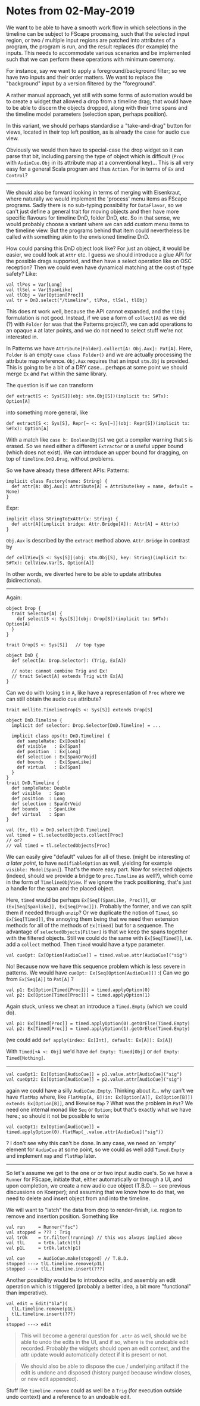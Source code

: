 # Notes from 02-May-2019

We want to be able to have a smooth work flow in which selections in the timeline can be
subject to FScape processing, such that the selected input region, or two / multiple input
regions are patched into attributes of a program, the program is run, and the result
replaces (for example) the inputs. This needs to accommodate various scenarios and be
implemented such that we can perform these operations with minimum ceremony.

For instance, say we want to apply a foreground/background filter; so we have two inputs
and their order matters. We want to replace the "background" input by a version filtered
by the "foreground".

A rather manual approach, yet still with some forms of automation would be to create
a widget that allowed a drop from a timeline drag; that would have to be able to discern
the objects dropped, along with their time spans and the timeline model parameters
(selection span, perhaps position).

In this variant, we should perhaps standardise a "take-and-drag" button for views,
located in their top left position, as is already the case for audio cue view.

Obviously we would then have to special-case the drop widget so it can parse that bit,
including parsing the type of object which is difficult (`Proc` with `AudioCue.Obj`
in its attribute map at a conventional key)... This is all very easy for a general Scala
program and thus `Action`. For in terms of `Ex` and `Control`?

------

We should also be forward looking in terms of merging with Eisenkraut, where naturally
we would implement the 'process' menu items as FScape programs. Sadly there is no 
sub-typing possibility for `DataFlavor`, so we can't just define a general trait for
moving objects and then have more specific flavours for timeline DnD, folder DnD, etc.
So in that sense, we would probably choose a variant where we can add custom menu items
to the timeline view. But the programs behind that item could nevertheless be called
with something akin to the envisioned timeline DnD.

How could parsing this DnD object look like? For just an object, it would be easier,
we could look at `Attr` etc. I guess we should introduce a glue API for the possible
drags supported, and then have a select operation like on OSC reception? Then we could
even have dynamical matching at the cost of type safety? Like:

```
val tlPos = Var[Long]
val tlSel = Var[SpanLike]
val tlObj = Var[Option[Proc]]
val tr = DnD.select("/timeline", tlPos, tlSel, tlObj)
```

This does nt work well, because the API cannot expanded, and the `tlObj` formulation is
not good. Instead, if we use a form of `collect[A]` as we did (?) with `Folder` (or was
that the Patterns project?), we can add operations to an opaque `A` at later points,
and we do not need to select stuff we're not interested in.

In Patterns we have `Attribute[Folder].collect[A: Obj.Aux]: Pat[A]`. Here, `Folder` is
an empty `case class Folder()` and we are actually processing the attribute map
reference. `Obj.Aux` requires that an input `stm.Obj` is provided. This is going to be
a bit of a DRY case... perhaps at some point we should merge `Ex` and `Pat` within the
same library.

The question is if we can transform

```
def extract[S <: Sys[S]](obj: stm.Obj[S])(implicit tx: S#Tx): Option[A]
```

into something more general, like

```
def extract[S <: Sys[S], Repr[~ <: Sys[~]](obj: Repr[S])(implicit tx: S#Tx): Option[A]
```

With a match like `case b: BooleanObj[S]` we get a compiler warning that `S` is erased.
So we need either a different `Extractor` or a useful upper bound (which does not exist).
We can introduce an upper bound for dragging, on top of `timeline.DnD.Drag`, without
problems.

So we have already these different APIs: Patterns:

```
implicit class Factory(name: String) {
  def attr[A: Obj.Aux]: Attribute[A] = Attribute(key = name, default = None)
}
```

Expr:

```
implicit class StringToExAttr(x: String) {
  def attr[A](implicit bridge: Attr.Bridge[A]): Attr[A] = Attr(x)
}
```

`Obj.Aux` is described by the `extract` method above. `Attr.Bridge` in contrast by

```
def cellView[S <: Sys[S]](obj: stm.Obj[S], key: String)(implicit tx: S#Tx): CellView.Var[S, Option[A]]
```

In other words, we diverted here to be able to update attributes (bidirectional).

----------

Again:

```
object Drop {
  trait Selector[A] {
    def select[S <: Sys[S]](obj: Drop[S])(implicit tx: S#Tx): Option[A]
  }
}

trait Drop[S <: Sys[S]]   // top type

object DnD {
  def select[A: Drop.Selector]: (Trig, Ex[A])
  
  // note: cannot combine Trig and Ex!
  // trait Select[A] extends Trig with Ex[A]
}
```

Can we do with losing `S` in `A`, like have a representation of `Proc` where we can still
obtain the audio cue attribute?

```
trait mellite.TimelineDrop[S <: Sys[S]] extends Drop[S]

object DnD.Timeline {
  implicit def selector: Drop.Selector[DnD.Timeline] = ...
  
  implicit class ops(t: DnD.Timeline) {
    def sampleRate: Ex[Double]
    def visible   : Ex[Span]
    def position  : Ex[Long]
    def selection : Ex[SpanOrVoid]
    def bounds    : Ex[SpanLike]
    def virtual   : Ex[Span]
  }
}
trait DnD.Timeline {
  def sampleRate: Double
  def visible   : Span
  def position  : Long
  def selection : SpanOrVoid
  def bounds    : SpanLike
  def virtual   : Span
}

val (tr, tl) = DnD.select[DnD.Timeline]
val timed = tl.selectedObjects.collect[Proc]
// or?
// val timed = tl.selectedObjects[Proc]
```

We can easily give "default" values for all of these.
(might be interesting _at a later point_, to have `modifiableOption` as well, yielding for example
`visible: Model[Span]`). That's the more easy part. Now for selected objects (indeed, should we
provide a bridge to `proc.Timeline` as well?), which come in the form of `TimelineObjView`. If we
ignore the track positioning, that's just a handle for the span and the placed object.

Here, `timed` would be perhaps `Ex[Seq[(SpanLike, Proc)]]`, or `(Ex[Seq[Spanlike]], Ex[Seq[Proc]])`.
Probably the former, and we can split them if needed through `unzip`? Or we duplicate the notion
of `Timed`, so `Ex[Seq[Timed]]`, the annoying them being that we need then extension methods for all
of the methods of `Ex[Timed]` but for a sequence. The advantage of `selectedObjects[Filter]` is that
we keep the spans together with the filtered objects. Still we could do the same with
`Ex[Seq[Timed]]`, i.e. add a `collect` method. Then `Timed` would have a type parameter.

```
val cueOpt: Ex[Option[AudioCue]] = timed.value.attr[AudioCue]("sig")
```

No! Because now we have this sequence problem which is less severe in patterns. We would have
`cueOpt: Ex[Seq[Option[AudioCue]]]` :( Can we go from `Ex[Seq[A]]` to `Pat[A]` ?

```
val p1: Ex[Option[Timed[Proc]]] = timed.applyOption(0)
val p2: Ex[Option[Timed[Proc]]] = timed.applyOption(1)
```

Again stuck, unless we cheat an introduce a `Timed.Empty` (which we could do).

```
val p1: Ex[Timed[Proc]] = timed.applyOption(0).getOrElse(Timed.Empty)
val p2: Ex[Timed[Proc]] = timed.applyOption(1).getOrElse(Timed.Empty)
```

(we could add `def apply(index: Ex[Int], default: Ex[A]): Ex[A]`)

With `Timed[+A <: Obj]` we'd have `def Empty: Timed[Obj]` or `def Empty: Timed[Nothing]`.

--------------

```
val cueOpt1: Ex[Option[AudioCue]] = p1.value.attr[AudioCue]("sig")
val cueOpt2: Ex[Option[AudioCue]] = p2.value.attr[AudioCue]("sig")
```

again we could have a silly `AudioCue.Empty`. Thinking about it... why can't we have
`flatMap` where, like `FlatMap[A, B](in: Ex[Option[A]], Ex[Option[B]]) extends Ex[Option[B]]`,
and likewise `Map` ? What was the problem in `Pat`? We need one internal monad like
`Seq` or `Option`; but that's exactly what we have here.; so should it not be possible to write

```
val cueOpt1: Ex[Option[AudioCue]] = timed.applyOption(0).flatMap(_.value.attr[AudioCue]("sig"))
```

? I don't see why this can't be done. In any case, we need an 'empty' element for `AudioCue` at
some point, so we could as well add `Timed.Empty` and implement `map` and `flatMap` later.

--------

So let's assume we get to the one or or two input audio cue's. So we have a `Runner` for FScape,
initiate that, either automatically or through a UI, and upon completion, we create a new audio cue
object (T.B.D. -- see previous discussions on Koerper); and assuming that we know how to do that,
we need to delete and insert object from and into the timeline.

We will want to "latch" the data from drop to render-finish, i.e. region to remove and insertion
position. Something like

```
val run     = Runner("fsc")
val stopped = ??? : Trig
val trOk    = tr.filter(!running) // this was always implied above
val tlL     = trOk.latch(tl)
val p1L     = trOk.latch(p1)

val cue     = AudioCue.make(stopped) // T.B.D.
stopped ---> tlL.timeline.remove(p1L)
stopped ---> tlL.timeline.insert(???)
```

Another possibility would be to introduce edits, and assembly an edit operation which is
triggered (probably a better idea, a bit more "functional" than imperative).

```
val edit = Edit("bla")(
  tlL.timeline.remove(p1L)
  tlL.timeline.insert(???)
)
stopped ---> edit
```

> This will become a general question for `.attr` as well, should we be able to undo the edits
in the UI, and if so, where is the undoable edit recorded. Probably the widgets should open an
edit context, and the attr update would automatically detect if it is present or not.

> We should also be able to dispose the cue / underlying artifact if the edit is undone and
disposed (history purged because window closes, or new edit appended).

Stuff like `timeline.remove` could as well be a `Trig` (for execution outside undo context) and a
reference to an undoable edit.
